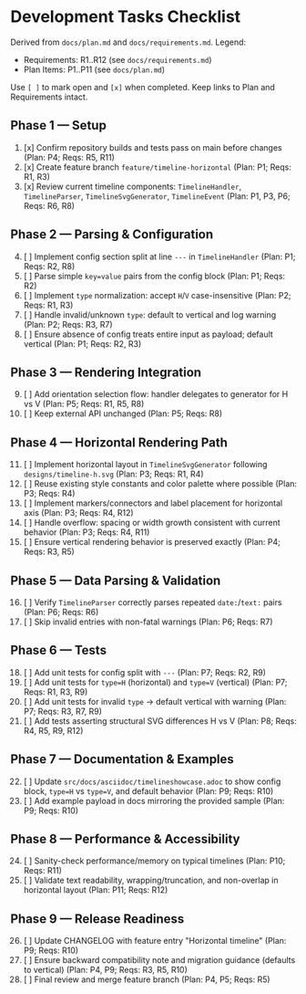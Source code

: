 # Development Tasks Checklist

Derived from `docs/plan.md` and `docs/requirements.md`.
Legend:
- Requirements: R1..R12 (see `docs/requirements.md`)
- Plan Items: P1..P11 (see `docs/plan.md`)

Use `[ ]` to mark open and `[x]` when completed. Keep links to Plan and Requirements intact.

## Phase 1 — Setup

1. [x] Confirm repository builds and tests pass on main before changes (Plan: P4; Reqs: R5, R11)
2. [x] Create feature branch `feature/timeline-horizontal` (Plan: P1; Reqs: R1, R3)
3. [x] Review current timeline components: `TimelineHandler`, `TimelineParser`, `TimelineSvgGenerator`, `TimelineEvent` (Plan: P1, P3, P6; Reqs: R6, R8)

## Phase 2 — Parsing & Configuration

4. [ ] Implement config section split at line `---` in `TimelineHandler` (Plan: P1; Reqs: R2, R8)
5. [ ] Parse simple `key=value` pairs from the config block (Plan: P1; Reqs: R2)
6. [ ] Implement `type` normalization: accept `H`/`V` case-insensitive (Plan: P2; Reqs: R1, R3)
7. [ ] Handle invalid/unknown `type`: default to vertical and log warning (Plan: P2; Reqs: R3, R7)
8. [ ] Ensure absence of config treats entire input as payload; default vertical (Plan: P1; Reqs: R2, R3)

## Phase 3 — Rendering Integration

9. [ ] Add orientation selection flow: handler delegates to generator for H vs V (Plan: P5; Reqs: R1, R5, R8)
10. [ ] Keep external API unchanged (Plan: P5; Reqs: R8)

## Phase 4 — Horizontal Rendering Path

11. [ ] Implement horizontal layout in `TimelineSvgGenerator` following `designs/timeline-h.svg` (Plan: P3; Reqs: R1, R4)
12. [ ] Reuse existing style constants and color palette where possible (Plan: P3; Reqs: R4)
13. [ ] Implement markers/connectors and label placement for horizontal axis (Plan: P3; Reqs: R4, R12)
14. [ ] Handle overflow: spacing or width growth consistent with current behavior (Plan: P3; Reqs: R4, R11)
15. [ ] Ensure vertical rendering behavior is preserved exactly (Plan: P4; Reqs: R3, R5)

## Phase 5 — Data Parsing & Validation

16. [ ] Verify `TimelineParser` correctly parses repeated `date:`/`text:` pairs (Plan: P6; Reqs: R6)
17. [ ] Skip invalid entries with non-fatal warnings (Plan: P6; Reqs: R7)

## Phase 6 — Tests

18. [ ] Add unit tests for config split with `---` (Plan: P7; Reqs: R2, R9)
19. [ ] Add unit tests for `type=H` (horizontal) and `type=V` (vertical) (Plan: P7; Reqs: R1, R3, R9)
20. [ ] Add unit tests for invalid `type` -> default vertical with warning (Plan: P7; Reqs: R3, R7, R9)
21. [ ] Add tests asserting structural SVG differences H vs V (Plan: P8; Reqs: R4, R5, R9, R12)

## Phase 7 — Documentation & Examples

22. [ ] Update `src/docs/asciidoc/timelineshowcase.adoc` to show config block, `type=H` vs `type=V`, and default behavior (Plan: P9; Reqs: R10)
23. [ ] Add example payload in docs mirroring the provided sample (Plan: P9; Reqs: R10)

## Phase 8 — Performance & Accessibility

24. [ ] Sanity-check performance/memory on typical timelines (Plan: P10; Reqs: R11)
25. [ ] Validate text readability, wrapping/truncation, and non-overlap in horizontal layout (Plan: P11; Reqs: R12)

## Phase 9 — Release Readiness

26. [ ] Update CHANGELOG with feature entry "Horizontal timeline" (Plan: P9; Reqs: R10)
27. [ ] Ensure backward compatibility note and migration guidance (defaults to vertical) (Plan: P4, P9; Reqs: R3, R5, R10)
28. [ ] Final review and merge feature branch (Plan: P4, P5; Reqs: R5)
